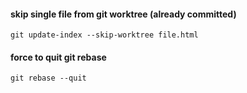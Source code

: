 #### skip single file from git worktree (already committed)
```
git update-index --skip-worktree file.html
```

#### force to quit git rebase
```
git rebase --quit
```
